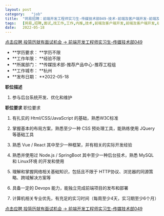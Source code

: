 ```yaml
---
layout:	post
category:	"job"
title:	"网易招聘：前端开发工程师实习生-传媒技术部049-技术-前端及客户端开发-前端及客户端开发-杭州学历不限经验不限"
tags:	[网易,招聘,面试,找工作,工作,内推,技术,前端及客户端开发,前端及客户端开发,杭州,学历不限,经验不限]
date:	2022-05-18
---
```


[点击应聘 投简历就有面试机会 -> 前端开发工程师实习生-传媒技术部049](http://mobile.bole.netease.com/bole/boleDetail?id=36103&employeeId=346f03c3cda5f04c&key=all)



- **学历要求： **学历不限
- **工作年限： **经验不限
- **所属部门： **传媒技术部-推荐产品中心-推荐工程组
- **工作城市： **杭州
- **发布日期： **2022-05-18



**职位描述**

1. 参与后台系统开发、优化和维护





**职位要求**
职位要求
1. 有扎实的 Html/CSS/JavaScript 的基础，熟悉W3C标准

2. 掌握基本的布局方案，熟悉至少一种 CSS 预处理工具，能熟练使用 JQuery 等基础工具

3. 熟悉 Vue / React 其中至少一种框架，并有相关的实际开发经验

4. 熟悉并使用过 Node.js / SpringBoot 其中至少一种后台技术，熟悉 MySQL 和 Linux环境 的开发和使用

5. 理解和掌握网络相关基础知识，包括且不限于 HTTP协议、浏览器的同源策略、跨域解决方案等

6. 具备一定的 Devops 能力，能独立完成前端项目的发布和部署

7. 计算机相关专业优先，有充足的实习时间（每周至少4天，实习期至少6个月）



[点击应聘 投简历就有面试机会 -> 前端开发工程师实习生-传媒技术部049](http://mobile.bole.netease.com/bole/boleDetail?id=36103&employeeId=346f03c3cda5f04c&key=all)